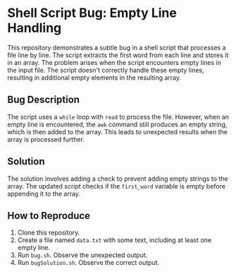 # Shell Script Bug: Empty Line Handling

This repository demonstrates a subtle bug in a shell script that processes a file line by line.  The script extracts the first word from each line and stores it in an array. The problem arises when the script encounters empty lines in the input file. The script doesn't correctly handle these empty lines, resulting in additional empty elements in the resulting array.

## Bug Description

The script uses a `while` loop with `read` to process the file.  However, when an empty line is encountered, the `awk` command still produces an empty string, which is then added to the array. This leads to unexpected results when the array is processed further. 

## Solution

The solution involves adding a check to prevent adding empty strings to the array. The updated script checks if the `first_word` variable is empty before appending it to the array.

## How to Reproduce

1. Clone this repository.
2. Create a file named `data.txt` with some text, including at least one empty line.
3. Run `bug.sh`. Observe the unexpected output.
4. Run `bugSolution.sh`. Observe the correct output.